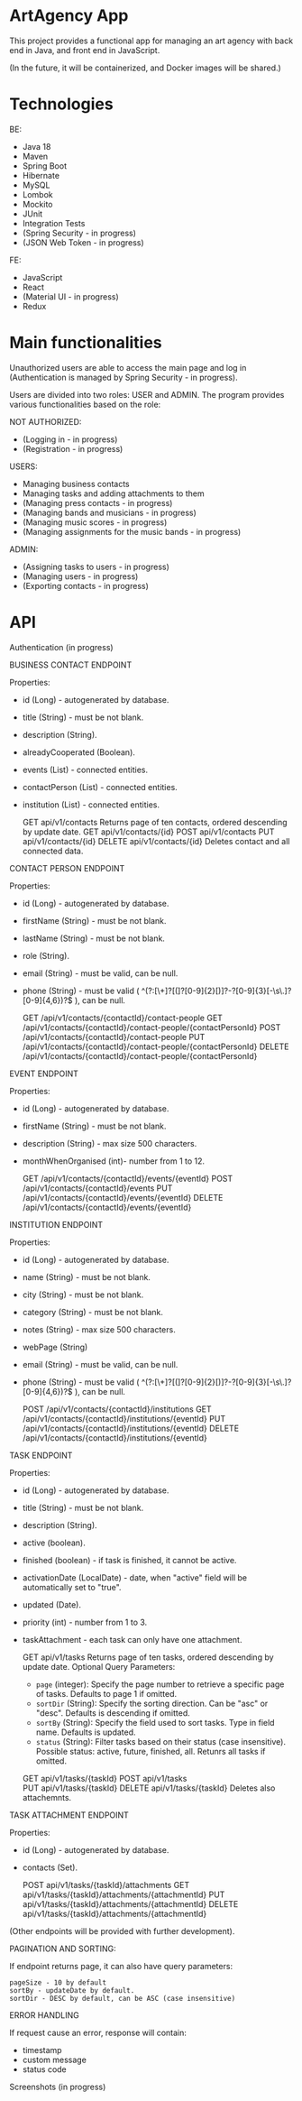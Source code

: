 # ArtAgency App

This project provides a functional app for managing an art agency with back end in Java, 
and front end in JavaScript. 

(In the future, it will be containerized, and Docker images will be shared.)

# Technologies

BE:
- Java 18
- Maven
- Spring Boot
- Hibernate
- MySQL
- Lombok
- Mockito
- JUnit
- Integration Tests
- (Spring Security - in progress)
- (JSON Web Token - in progress)

FE:
- JavaScript
- React
- (Material UI - in progress)
- Redux
    
# Main functionalities

Unauthorized users are able to access the main page and log in 
(Authentication is managed by Spring Security - in progress).

Users are divided into two roles: USER and ADMIN. 
The program provides various functionalities based on the role:

NOT AUTHORIZED:
- (Logging in - in progress)
- (Registration - in progress)

USERS:
- Managing business contacts
- Managing tasks and adding attachments to them
- (Managing press contacts - in progress)
- (Managing bands and musicians - in progress)
- (Managing music scores - in progress)
- (Managing assignments for the music bands - in progress)

ADMIN:
- (Assigning tasks to users - in progress)
- (Managing users - in progress)
- (Exporting contacts - in progress)

# API

Authentication (in progress)


BUSINESS CONTACT ENDPOINT

Properties:
- id (Long) - autogenerated by database.
- title (String) - must be not blank.
- description (String).
- alreadyCooperated (Boolean).
- events (List<Event>) - connected entities.
- contactPerson (List<contactPerson>) - connected entities.
- institution (List<institution>) - connected entities.

   
    GET api/v1/contacts     Returns page of ten contacts, ordered descending by update date.
    GET api/v1/contacts/{id}
    POST api/v1/contacts
    PUT api/v1/contacts/{id}
    DELETE api/v1/contacts/{id}     Deletes contact and all connected data.



CONTACT PERSON ENDPOINT

Properties:
- id (Long) - autogenerated by database.
- firstName (String) - must be not blank.
- lastName (String) - must be not blank.
- role (String).
- email (String) - must be valid, can be null.
- phone (String) - must be valid ( ^(?:[\\+]?[(]?[0-9]{2}[)]?-?[0-9]{3}[-\\s\\.]?[0-9]{4,6})?$ ), can be null.


    GET /api/v1/contacts/{contactId}/contact-people
    GET /api/v1/contacts/{contactId}/contact-people/{contactPersonId}
    POST /api/v1/contacts/{contactId}/contact-people
    PUT /api/v1/contacts/{contactId}/contact-people/{contactPersonId}
    DELETE /api/v1/contacts/{contactId}/contact-people/{contactPersonId}

EVENT ENDPOINT

Properties:
- id (Long) - autogenerated by database.
- firstName (String) - must be not blank.
- description (String) - max size 500 characters.
- monthWhenOrganised (int)- number from 1 to 12. 


    GET /api/v1/contacts/{contactId}/events/{eventId}
    POST /api/v1/contacts/{contactId}/events
    PUT /api/v1/contacts/{contactId}/events/{eventId}
    DELETE /api/v1/contacts/{contactId}/events/{eventId}


INSTITUTION ENDPOINT

Properties:
- id (Long) - autogenerated by database.
- name (String) - must be not blank.
- city (String) - must be not blank.
- category (String) - must be not blank.
- notes (String) - max size 500 characters.
- webPage (String)
- email (String) - must be valid, can be null.
- phone (String) - must be valid ( ^(?:[\\+]?[(]?[0-9]{2}[)]?-?[0-9]{3}[-\\s\\.]?[0-9]{4,6})?$ ), can be null.


    POST /api/v1/contacts/{contactId}/institutions
    GET /api/v1/contacts/{contactId}/institutions/{eventId}
    PUT /api/v1/contacts/{contactId}/institutions/{eventId}
    DELETE /api/v1/contacts/{contactId}/institutions/{eventId}


TASK ENDPOINT

Properties:
- id (Long) - autogenerated by database.
- title (String) - must be not blank.
- description (String).
- active (boolean).
- finished (boolean) - if task is finished, it cannot be active.
- activationDate (LocalDate) - date, when "active" field will be automatically set to "true".
- updated (Date).
- priority (int) - number from 1 to 3.
- taskAttachment - each task can only have one attachment.


    GET api/v1/tasks  Returns page of ten tasks, ordered descending by update date.
    Optional Query Parameters:
    - `page` (integer): Specify the page number to retrieve a specific page of tasks. Defaults to page 1 if omitted.
    - `sortDir` (String): Specify the sorting direction. Can be "asc" or "desc". Defaults is descending if omitted.
    - `sortBy` (String): Specify the field used to sort tasks. Type in field name. Defaults is updated.
    - `status` (String): Filter tasks based on their status (case insensitive). Possible status: active, future, finished, all. 
    Retunrs all tasks if omitted.

    GET api/v1/tasks/{taskId}
    POST api/v1/tasks  
    PUT api/v1/tasks/{taskId}
    DELETE api/v1/tasks/{taskId} Deletes also attachemnts.

TASK ATTACHMENT ENDPOINT

Properties:
- id (Long) - autogenerated by database.
- contacts (Set<Contacts>).

    
    POST api/v1/tasks/{taskId}/attachments
    GET api/v1/tasks/{taskId}/attachments/{attachmentId}
    PUT api/v1/tasks/{taskId}/attachments/{attachmentId}
    DELETE api/v1/tasks/{taskId}/attachments/{attachmentId}

(Other endpoints will be provided with further development).

PAGINATION AND SORTING:

If endpoint returns page, it can also have query parameters:

    pageSize - 10 by default
    sortBy - updateDate by default.
    sortDir - DESC by default, can be ASC (case insensitive)

ERROR HANDLING 

If request cause an error, response will contain:
- timestamp
- custom message
- status code


Screenshots
(in progress)
